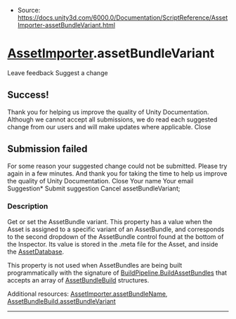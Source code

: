 * Source: https://docs.unity3d.com/6000.0/Documentation/ScriptReference/AssetImporter-assetBundleVariant.html

#  [AssetImporter](https://docs.unity3d.com/6000.0/Documentation/ScriptReference/AssetImporter.html).assetBundleVariant
Leave feedback
Suggest a change
## Success!
Thank you for helping us improve the quality of Unity Documentation. Although we cannot accept all submissions, we do read each suggested change from our users and will make updates where applicable.
Close
## Submission failed
For some reason your suggested change could not be submitted. Please <a>try again</a> in a few minutes. And thank you for taking the time to help us improve the quality of Unity Documentation.
Close
Your name Your email Suggestion* Submit suggestion
Cancel
assetBundleVariant; 
### Description
Get or set the AssetBundle variant.
This property has a value when the Asset is assigned to a specific variant of an AssetBundle, and corresponds to the second dropdown of the AssetBundle control found at the bottom of the Inspector. Its value is stored in the .meta file for the Asset, and inside the [AssetDatabase](https://docs.unity3d.com/6000.0/Documentation/ScriptReference/AssetDatabase.html).   
  
This property is not used when AssetBundles are being built programmatically with the signature of [BuildPipeline.BuildAssetBundles](https://docs.unity3d.com/6000.0/Documentation/ScriptReference/BuildPipeline.BuildAssetBundles.html) that accepts an array of [AssetBundleBuild](https://docs.unity3d.com/6000.0/Documentation/ScriptReference/AssetBundleBuild.html) structures.   
  
Additional resources: [AssetImporter.assetBundleName](https://docs.unity3d.com/6000.0/Documentation/ScriptReference/AssetImporter-assetBundleName.html), [AssetBundleBuild.assetBundleVariant](https://docs.unity3d.com/6000.0/Documentation/ScriptReference/AssetBundleBuild-assetBundleVariant.html)
* * *

